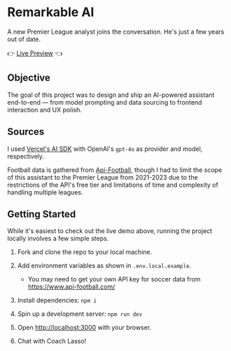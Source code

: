 # Remarkable AI

A new Premier League analyst joins the conversation. He's just a few years out of date.

👉 <a href="https://remarkable-ai.vercel.app/" target="_blank">Live Preview</a> 👈

## Objective

The goal of this project was to design and ship an AI-powered assistant end-to-end — from model prompting and data sourcing to frontend interaction and UX polish.

## Sources

I used [Vercel's AI SDK](https://ai-sdk.dev/docs/introduction) with OpenAI's `gpt-4o` as provider and model, respectively.

Football data is gathered from [Api-Football](https://www.api-football.com/documentation-v3), though I had to limit the scope of this assistant to the Premier League from 2021-2023 due to the restrictions of the API's free tier and limitations of time and complexity of handling multiple leagues.

## Getting Started

While it's easiest to check out the live demo above, running the project locally involves a few simple steps.

1. Fork and clone the repo to your local machine.

1. Add environment variables as shown in `.env.local.example`.

   - You may need to get your own API key for soccer data from <https://www.api-football.com/>

1. Install dependencies: `npm i`

1. Spin up a development server: `npm run dev`

1. Open <http://localhost:3000> with your browser.

1. Chat with Coach Lasso!
